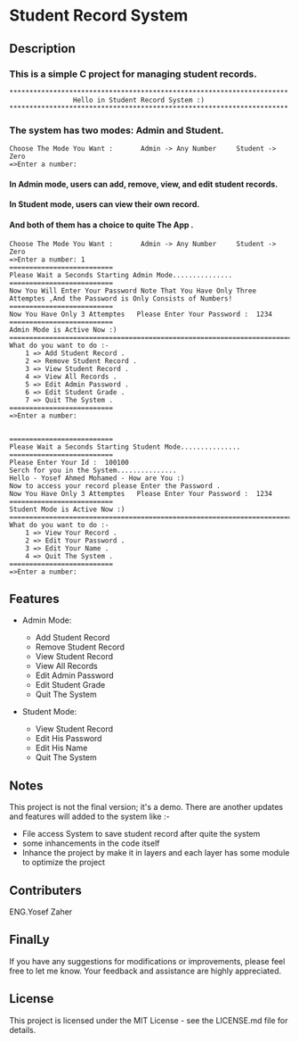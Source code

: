 # Student Record System

## Description
<h3>This is a simple C project for managing student records.</h3>

~~~
**********************************************************************
                Hello in Student Record System :)
**********************************************************************
~~~

<h3>The system has two modes: Admin and Student.</h3>

~~~
Choose The Mode You Want :       Admin -> Any Number     Student -> Zero
=>Enter a number:
~~~

<h4>In Admin mode, users can add, remove, view, and edit student records.</h4>
<h4>In Student mode, users can view their own record.</h4>
<h4>And both of them has a choice to quite The App .</h4>

~~~
Choose The Mode You Want :       Admin -> Any Number     Student -> Zero
=>Enter a number: 1
==========================
Please Wait a Seconds Starting Admin Mode...............
==========================
Now You Will Enter Your Password Note That You Have Only Three Attemptes ,And the Password is Only Consists of Numbers!
==========================
Now You Have Only 3 Attemptes   Please Enter Your Password :  1234
==========================
Admin Mode is Active Now :)
============================================================================================
What do you want to do :-
    1 => Add Student Record .
    2 => Remove Student Record .
    3 => View Student Record .
    4 => View All Records .
    5 => Edit Admin Password .
    6 => Edit Student Grade .
    7 => Quit The System .
==========================
=>Enter a number:


==========================
Please Wait a Seconds Starting Student Mode...............
==========================
Please Enter Your Id :  100100
Serch for you in the System...............
Hello - Yosef Ahmed Mohamed - How are You :)
Now to access your record please Enter the Password .
Now You Have Only 3 Attemptes   Please Enter Your Password :  1234
==========================
Student Mode is Active Now :)
============================================================================================
What do you want to do :-
    1 => View Your Record .
    2 => Edit Your Password .
    3 => Edit Your Name .
    4 => Quit The System .
==========================
=>Enter a number: 
~~~



## Features
- Admin Mode:
  - Add Student Record
  - Remove Student Record
  - View Student Record
  - View All Records
  - Edit Admin Password
  - Edit Student Grade
  - Quit The System

- Student Mode:
  - View Student Record
  - Edit His Password
  - Edit His Name
  - Quit The System

## Notes
This project is not the final version; it's a demo. 
There are another updates and features will added to the system like :-
 - File access System to save student record after quite the system
 - some inhancements in the code itself 
 - Inhance the project by make it in layers and each layer has some module to optimize the project

## Contributers 
 ENG.Yosef Zaher

## FinalLy
If you have any suggestions for modifications or improvements, please feel free to let me know. Your feedback and assistance are highly appreciated.

## License
This project is licensed under the MIT License - see the LICENSE.md file for details.


